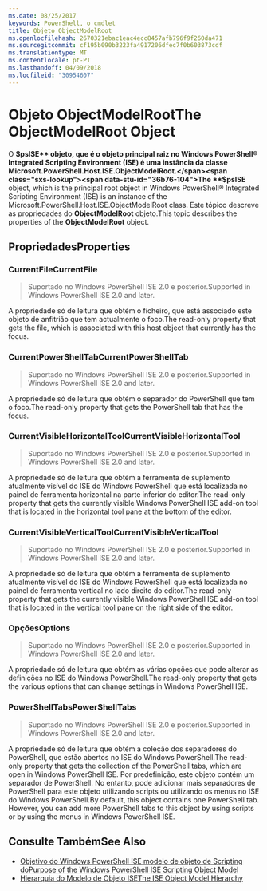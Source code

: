 ```yaml
---
ms.date: 08/25/2017
keywords: PowerShell, o cmdlet
title: Objeto ObjectModelRoot
ms.openlocfilehash: 2670321ebac1eac4ecc8457afb796f9f260da471
ms.sourcegitcommit: cf195b090b3223fa4917206dfec7f0b603873cdf
ms.translationtype: MT
ms.contentlocale: pt-PT
ms.lasthandoff: 04/09/2018
ms.locfileid: "30954607"
---
```

# <a name="the-objectmodelroot-object"></a><span data-ttu-id="36b76-103">Objeto ObjectModelRoot</span><span class="sxs-lookup"><span data-stu-id="36b76-103">The ObjectModelRoot Object</span></span>

<span data-ttu-id="36b76-104">O **$psISE** objeto, que é o objeto principal raiz no Windows PowerShell® Integrated Scripting Environment (ISE) é uma instância da classe Microsoft.PowerShell.Host.ISE.ObjectModelRoot.</span><span class="sxs-lookup"><span data-stu-id="36b76-104">The **$psISE** object, which is the principal root object in Windows PowerShell® Integrated Scripting Environment (ISE) is an instance of the Microsoft.PowerShell.Host.ISE.ObjectModelRoot class.</span></span>
<span data-ttu-id="36b76-105">Este tópico descreve as propriedades do **ObjectModelRoot** objeto.</span><span class="sxs-lookup"><span data-stu-id="36b76-105">This topic describes the properties of the **ObjectModelRoot** object.</span></span>

## <a name="properties"></a><span data-ttu-id="36b76-106">Propriedades</span><span class="sxs-lookup"><span data-stu-id="36b76-106">Properties</span></span>

### <a name="currentfile"></a><span data-ttu-id="36b76-107">CurrentFile</span><span class="sxs-lookup"><span data-stu-id="36b76-107">CurrentFile</span></span>

> <span data-ttu-id="36b76-108">Suportado no Windows PowerShell ISE 2.0 e posterior.</span><span class="sxs-lookup"><span data-stu-id="36b76-108">Supported in Windows PowerShell ISE 2.0 and later.</span></span>

<span data-ttu-id="36b76-109">A propriedade só de leitura que obtém o ficheiro, que está associado este objeto de anfitrião que tem actualmente o foco.</span><span class="sxs-lookup"><span data-stu-id="36b76-109">The read-only property that gets the file, which is associated with this host object that currently has the focus.</span></span>

### <a name="currentpowershelltab"></a><span data-ttu-id="36b76-110">CurrentPowerShellTab</span><span class="sxs-lookup"><span data-stu-id="36b76-110">CurrentPowerShellTab</span></span>

> <span data-ttu-id="36b76-111">Suportado no Windows PowerShell ISE 2.0 e posterior.</span><span class="sxs-lookup"><span data-stu-id="36b76-111">Supported in Windows PowerShell ISE 2.0 and later.</span></span>

<span data-ttu-id="36b76-112">A propriedade só de leitura que obtém o separador do PowerShell que tem o foco.</span><span class="sxs-lookup"><span data-stu-id="36b76-112">The read-only property that gets the PowerShell tab that has the focus.</span></span>

### <a name="currentvisiblehorizontaltool"></a><span data-ttu-id="36b76-113">CurrentVisibleHorizontalTool</span><span class="sxs-lookup"><span data-stu-id="36b76-113">CurrentVisibleHorizontalTool</span></span>

> <span data-ttu-id="36b76-114">Suportado no Windows PowerShell ISE 2.0 e posterior.</span><span class="sxs-lookup"><span data-stu-id="36b76-114">Supported in Windows PowerShell ISE 2.0 and later.</span></span>

<span data-ttu-id="36b76-115">A propriedade só de leitura que obtém a ferramenta de suplemento atualmente visível do ISE do Windows PowerShell que está localizada no painel de ferramenta horizontal na parte inferior do editor.</span><span class="sxs-lookup"><span data-stu-id="36b76-115">The read-only property that gets the currently visible Windows PowerShell ISE add-on tool that is located in the horizontal tool pane at the bottom of the editor.</span></span>

### <a name="currentvisibleverticaltool"></a><span data-ttu-id="36b76-116">CurrentVisibleVerticalTool</span><span class="sxs-lookup"><span data-stu-id="36b76-116">CurrentVisibleVerticalTool</span></span>

> <span data-ttu-id="36b76-117">Suportado no Windows PowerShell ISE 2.0 e posterior.</span><span class="sxs-lookup"><span data-stu-id="36b76-117">Supported in Windows PowerShell ISE 2.0 and later.</span></span>

<span data-ttu-id="36b76-118">A propriedade só de leitura que obtém a ferramenta de suplemento atualmente visível do ISE do Windows PowerShell que está localizada no painel de ferramenta vertical no lado direito do editor.</span><span class="sxs-lookup"><span data-stu-id="36b76-118">The read-only property that gets the currently visible Windows PowerShell ISE add-on tool that is located in the vertical tool pane on the right side of the editor.</span></span>

### <a name="options"></a><span data-ttu-id="36b76-119">Opções</span><span class="sxs-lookup"><span data-stu-id="36b76-119">Options</span></span>

> <span data-ttu-id="36b76-120">Suportado no Windows PowerShell ISE 2.0 e posterior.</span><span class="sxs-lookup"><span data-stu-id="36b76-120">Supported in Windows PowerShell ISE 2.0 and later.</span></span>

<span data-ttu-id="36b76-121">A propriedade só de leitura que obtém as várias opções que pode alterar as definições no ISE do Windows PowerShell.</span><span class="sxs-lookup"><span data-stu-id="36b76-121">The read-only property that gets the various options that can change settings in Windows PowerShell ISE.</span></span>

### <a name="powershelltabs"></a><span data-ttu-id="36b76-122">PowerShellTabs</span><span class="sxs-lookup"><span data-stu-id="36b76-122">PowerShellTabs</span></span>

> <span data-ttu-id="36b76-123">Suportado no Windows PowerShell ISE 2.0 e posterior.</span><span class="sxs-lookup"><span data-stu-id="36b76-123">Supported in Windows PowerShell ISE 2.0 and later.</span></span>

<span data-ttu-id="36b76-124">A propriedade só de leitura que obtém a coleção dos separadores do PowerShell, que estão abertos no ISE do Windows PowerShell.</span><span class="sxs-lookup"><span data-stu-id="36b76-124">The read-only property that gets the collection of the PowerShell tabs, which are open in Windows PowerShell ISE.</span></span> <span data-ttu-id="36b76-125">Por predefinição, este objeto contém um separador de PowerShell. No entanto, pode adicionar mais separadores de PowerShell para este objeto utilizando scripts ou utilizando os menus no ISE do Windows PowerShell.</span><span class="sxs-lookup"><span data-stu-id="36b76-125">By default, this object contains one PowerShell tab. However, you can add more PowerShell tabs to this object by using scripts or by using the menus in Windows PowerShell ISE.</span></span>

## <a name="see-also"></a><span data-ttu-id="36b76-126">Consulte Também</span><span class="sxs-lookup"><span data-stu-id="36b76-126">See Also</span></span>

- [<span data-ttu-id="36b76-127">Objetivo do Windows PowerShell ISE modelo de objeto de Scripting do</span><span class="sxs-lookup"><span data-stu-id="36b76-127">Purpose of the Windows PowerShell ISE Scripting Object Model</span></span>](Purpose-of-the-Windows-PowerShell-ISE-Scripting-Object-Model.md)
- [<span data-ttu-id="36b76-128">Hierarquia do Modelo de Objeto ISE</span><span class="sxs-lookup"><span data-stu-id="36b76-128">The ISE Object Model Hierarchy</span></span>](The-ISE-Object-Model-Hierarchy.md)